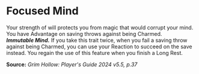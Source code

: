 # Focused Mind

Your strength of will protects you from magic that would corrupt your mind. You have Advantage on saving throws against being Charmed.  
***Immutable Mind.*** If you take this trait twice, when you fail a saving throw against being Charmed, you can use your Reaction to succeed on the save instead. You regain the use of this feature when you finish a Long Rest.

**Source:** *Grim Hollow: Player's Guide 2024 v5.5, p.37*